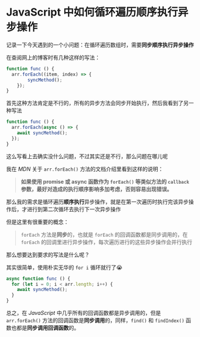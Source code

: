 # JavaScript 中如何循环遍历顺序执行异步操作

记录一下今天遇到的一个小问题：在循环遍历数组时，需要**同步顺序执行异步操作**

在查阅网上的博客时有几种这样的写法：

```javascript
function func () {
  arr.forEach((item, index) => {
		syncMethod();
	});
}
```

首先这种方法肯定是不行的，所有的异步方法会同步开始执行，然后我看到了另一种写法

```javascript
function func () {
  arr.forEach(async () => {
    await syncMethod();
  });
}
```

这么写看上去确实没什么问题，不过其实还是不行，那么问题在哪儿呢

我在 *MDN* 关于 `arr.forEach()` 方法的文档介绍里看到这样的说明：

> **如果使用 promise 或 async 函数作为 `forEach()` 等类似方法的 `callback` 参数，最好对造成的执行顺序影响多加考虑，否则容易出现错误。**

那么我的需求是循环遍历**顺序执行**异步操作，就是在第一次遍历时执行完该异步操作后，才进行到第二次循环去执行下一次异步操作

但是这里有很重要的概念：

> `forEach` 方法是**同步**的，也就是 `forEach` 的回调函数都是同步调用的，在 `forEach` 的回调里进行异步操作，每次遍历进行的这些异步操作会并行执行

那么想要达到要求的写法是什么呢？

其实很简单，使用朴实无华的 `for i` 循环就行了😭

```javascript
async function func () {
  for (let i = 0; i < arr.length; i++) {
    await syncMethod();
  }
}
```

总之，在 *JavaScript* 中几乎所有的回调函数都是异步调用的，但是 `arr.forEach()` 方法的回调函数是**同步调用**的，同样，`find()` 和 `findIndex()` 函数也都是**同步调用回调函数**的。

